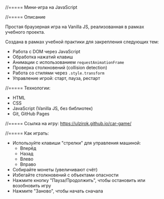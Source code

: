 //===== Мини-игра на JavaScript

//===== Описание

Простая браузерная игра на Vanilla JS, реализованная в рамках учебного проекта.

Создана в рамках учебной практики для закрепления следующих тем:

- Работа с DOM через JavaScript
- Обработка нажатий клавиш
- Анимации с использованием `requestAnimationFrame`
- Проверка столкновений (collision detection)
- Работа со стилями через `.style.transform`
- Управление игрой: старт, пауза, рестарт

//===== Технологии:

- HTML
- CSS
- JavaScript (Vanilla JS, без библиотек)
- Git, GitHub Pages

//===== Ссылка на игру: 
https://ulzirok.github.io/car-game/

//===== Как играть:

- Используйте клавиши "стрелки" для управления машиной:
  - Вперёд
  - Назад
  - Влево
  - Вправо
- Собирайте монеты (увеличивают счёт)
- Избегайте столкновений с объектами опасности
- Нажмите кнопку "Пауза/Продолжить", чтобы остановить или возобновить игру
- Нажмите "Заново", чтобы начать сначала
